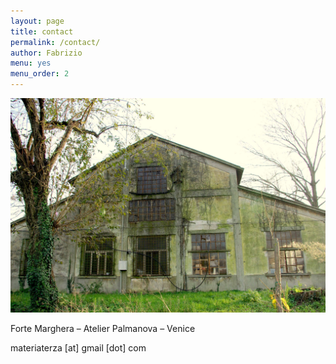 ```yaml
---
layout: page
title: contact
permalink: /contact/
author: Fabrizio
menu: yes
menu_order: 2
---
```


![Alt text](/images/contact_foto.jpg)  



Forte Marghera – Atelier Palmanova – Venice

materiaterza [at] gmail [dot] com
